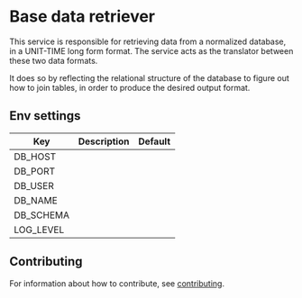 
# Base data retriever

This service is responsible for retrieving data from a normalized database, in
a UNIT-TIME long form format. The service acts as the translator between these
two data formats.

It does so by reflecting the relational structure of the database to figure out
how to join tables, in order to produce the desired output format.

## Env settings

|Key                                                          |Description                    |Default                      |
|-------------------------------------------------------------|-------------------------------|-----------------------------|
|DB_HOST                                                      |                               |                             |
|DB_PORT                                                      |                               |                             |
|DB_USER                                                      |                               |                             |
|DB_NAME                                                      |                               |                             |
|DB_SCHEMA                                                    |                               |                             |
|LOG_LEVEL                                                    |                               |                             |

## Contributing

For information about how to contribute, see [contributing](https://www.github.com/prio-data/contributing).
